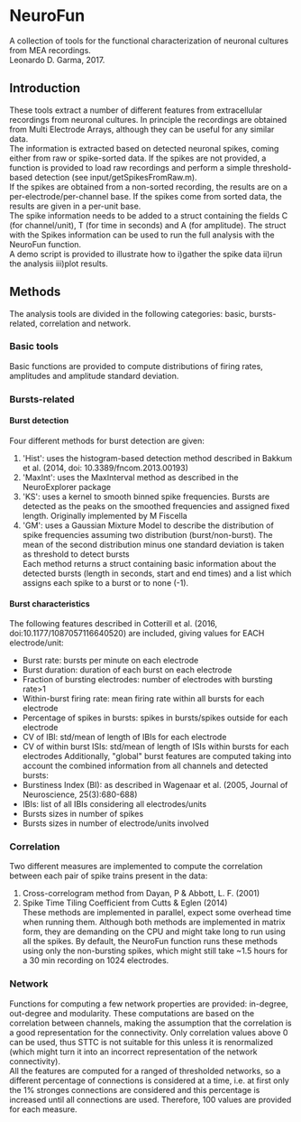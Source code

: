 # NeuroFun

A collection of tools for the functional characterization of neuronal cultures from MEA recordings.  
Leonardo D. Garma, 2017. 

## Introduction

These tools extract a number of different features from extracellular recordings from neuronal cultures. 
In principle the recordings are obtained from Multi Electrode Arrays, although they can be useful for any similar data.  
The information is extracted based on detected neuronal spikes, coming either from raw or spike-sorted data. 
If the spikes are not provided, a function is provided to load raw recordings and perform a simple threshold-based detection (see input/getSpikesFromRaw.m).  
If the spikes are obtained from a non-sorted recording, the results are on a per-electrode/per-channel base. 
If the spikes come from sorted data, the results are given in a per-unit base.  
The spike information needs to be added to a struct containing the fields C (for channel/unit), T (for time in seconds) and A (for amplitude). 
The struct with the Spikes information can be used to run the full analysis with the NeuroFun function.  
A demo script is provided to illustrate how to i)gather the spike data ii)run the analysis iii)plot results.   

## Methods

The analysis tools are divided in the following categories: basic, bursts-related, correlation and network.  

### Basic tools

Basic functions are provided to compute distributions of firing rates, amplitudes and amplitude standard deviation.  

### Bursts-related

#### Burst detection
Four different methods for burst detection are given:  
1. 'Hist': uses the histogram-based detection method described in Bakkum et al. (2014, doi: 10.3389/fncom.2013.00193)  
2. 'MaxInt': uses the MaxInterval method as described in the NeuroExplorer package  
3. 'KS': uses a kernel to smooth binned spike frequencies. Bursts are detected as the peaks on the smoothed frequencies and assigned fixed length. Originally implemented by M Fiscella  
4. 'GM': uses a Gaussian Mixture Model to describe the distribution of spike frequencies assuming two distribution (burst/non-burst). The mean of the second distribution minus one standard deviation is taken as threshold to detect bursts  
Each method returns a struct containing basic information about the detected bursts (length in seconds, start and end times) and a list which assigns each spike to a burst or to none (-1).  

#### Burst characteristics  
The following features described in Cotterill et al. (2016, doi:10.1177/1087057116640520) are included, giving values for EACH electrode/unit:  
* Burst rate: bursts per minute on each electrode  
* Burst duration: duration of each burst on each electrode  
* Fraction of bursting electrodes: number of electrodes with bursting rate>1  
* Within-burst firing rate: mean firing rate within all bursts for each electrode  
* Percentage of spikes in bursts: spikes in bursts/spikes outside for each electrode  
* CV of IBI: std/mean of length of IBIs for each electrode  
* CV of within burst ISIs: std/mean of length of ISIs within bursts for each electrodes
Additionally, "global" burst features are computed taking into account the combined information from all channels and detected bursts:  
* Burstiness Index (BI): as described in Wagenaar et al. (2005, Journal of Neuroscience, 25(3):680-688)  
* IBIs: list of all IBIs considering all electrodes/units  
* Bursts sizes in number of spikes  
* Bursts sizes in number of electrode/units involved  

### Correlation  
Two different measures are implemented to compute the correlation between each pair of spike trains present in the data:  
1. Cross-correlogram method from Dayan, P & Abbott, L. F. (2001)  
2. Spike Time Tiling Coefficient from Cutts & Eglen (2014)  
These methods are implemented in parallel, expect some overhead time when running them. 
Although both methods are implemented in matrix form, they are demanding on the CPU and might take long to run using all the spikes.
By default, the NeuroFun function runs these methods using only the non-bursting spikes, which might still take ~1.5 hours for a 30 min recording on 1024 electrodes.  

### Network  
Functions for computing a few network properties are provided: in-degree, out-degree and modularity. 
These computations are based on the correlation between channels, making the assumption that the correlation is a good representation for the connectivity. 
Only correlation values above 0 can be used, thus STTC is not suitable for this unless it is renormalized (which might turn it into an incorrect representation of the network connectivity).  
All the features are computed for a ranged of thresholded networks, so a different percentage of connections is considered at a time, 
i.e. at first only the 1% stronges connections are considered and this percentage is increased until all connections are used. Therefore, 100 values are provided for each measure.  










